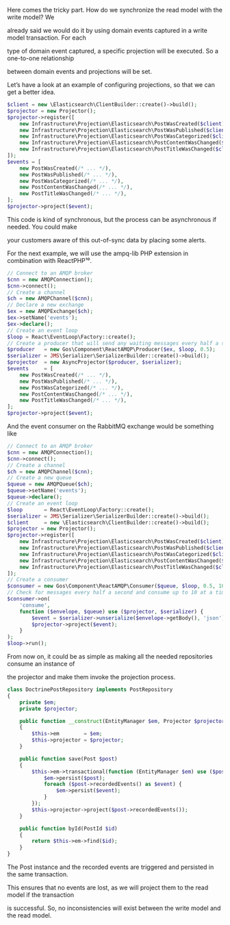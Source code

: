 Here comes the tricky part. How do we synchronize the read model with the write model? We

already said we would do it by using domain events captured in a write model transaction. For each

type of domain event captured, a specific projection will be executed. So a one-to-one relationship

between domain events and projections will be set.

Let’s have a look at an example of configuring projections, so that we can get a better idea.

```php
$client = new \Elasticsearch\ClientBuilder::create()->build();
$projector = new Projector();
$projector->register([
    new Infrastructure\Projection\Elasticsearch\PostWasCreated($client),
    new Infrastructure\Projection\Elasticsearch\PostWasPublished($client),
    new Infrastructure\Projection\Elasticsearch\PostWasCategorized($client),
    new Infrastructure\Projection\Elasticsearch\PostContentWasChanged($client),
    new Infrastructure\Projection\Elasticsearch\PostTitleWasChanged($client),
]);
$events = [
    new PostWasCreated(/* ... */),
    new PostWasPublished(/* ... */),
    new PostWasCategorized(/* ... */),
    new PostContentWasChanged(/* ... */),
    new PostTitleWasChanged(/* ... */),
];
$projector->project($event);
```

This code is kind of synchronous, but the process can be asynchronous if needed. You could make

your customers aware of this out-of-sync data by placing some alerts.

For the next example, we will use the ampq-lib PHP extension in combination with ReactPHP¹⁰.

```php
// Connect to an AMQP broker
$cnn = new AMQPConnection();
$cnn->connect();
// Create a channel
$ch = new AMQPChannel($cnn);
// Declare a new exchange
$ex = new AMQPExchange($ch);
$ex->setName('events');
$ex->declare();
// Create an event loop
$loop = React\EventLoop\Factory::create();
// Create a producer that will send any waiting messages every half a second
$producer   = new Gos\Component\ReactAMQP\Producer($ex, $loop, 0.5);
$serializer = JMS\Serializer\SerializerBuilder::create()->build();
$projector  = new AsyncProjector($producer, $serializer);
$events     = [
    new PostWasCreated(/* ... */),
    new PostWasPublished(/* ... */),
    new PostWasCategorized(/* ... */),
    new PostContentWasChanged(/* ... */),
    new PostTitleWasChanged(/* ... */),
];
$projector->project($event);
```

And the event consumer on the RabbitMQ exchange would be something like

```php
// Connect to an AMQP broker
$cnn = new AMQPConnection();
$cnn->connect();
// Create a channel
$ch = new AMQPChannel($cnn);
// Create a new queue
$queue = new AMQPQueue($ch);
$queue->setName('events');
$queue->declare();
// Create an event loop
$loop       = React\EventLoop\Factory::create();
$serializer = JMS\Serializer\SerializerBuilder::create()->build();
$client     = new \Elasticsearch\ClientBuilder::create()->build();
$projector = new Projector();
$projector->register([
    new Infrastructure\Projection\Elasticsearch\PostWasCreated($client),
    new Infrastructure\Projection\Elasticsearch\PostWasPublished($client),
    new Infrastructure\Projection\Elasticsearch\PostWasCategorized($client),
    new Infrastructure\Projection\Elasticsearch\PostContentWasChanged($client),
    new Infrastructure\Projection\Elasticsearch\PostTitleWasChanged($client),
]);
// Create a consumer
$consumer = new Gos\Component\ReactAMQP\Consumer($queue, $loop, 0.5, 10);
// Check for messages every half a second and consume up to 10 at a time.
$consumer->on(
    'consume',
    function ($envelope, $queue) use ($projector, $serializer) {
        $event = $serializer->unserialize($envelope->getBody(), 'json');
        $projector->project($event);
    }
);
$loop->run();
```

From now on, it could be as simple as making all the needed repositories consume an instance of

the projector and make them invoke the projection process.

```php
class DoctrinePostRepository implements PostRepository
{
    private $em;
    private $projector;

    public function __construct(EntityManager $em, Projector $projector)
    {
        $this->em        = $em;
        $this->projector = $projector;
    }

    public function save(Post $post)
    {
        $this->em->transactional(function (EntityManager $em) use ($post) {
            $em->persist($post);
            foreach ($post->recordedEvents() as $event) {
                $em->persist($event);
            }
        });
        $this->projector->project($post->recordedEvents());
    }

    public function byId(PostId $id)
    {
        return $this->em->find($id);
    }
}
```

The Post instance and the recorded events are triggered and persisted in the same transaction.

This ensures that no events are lost, as we will project them to the read model if the transaction

is successful. So, no inconsistencies will exist between the write model and the read model.

